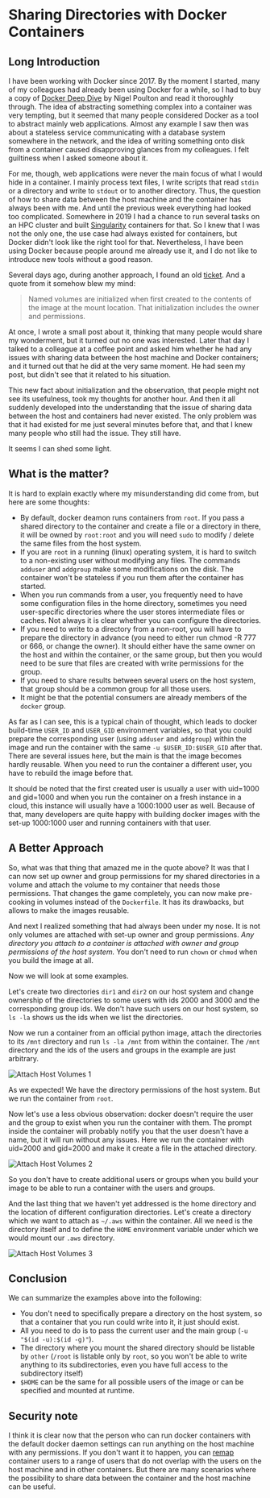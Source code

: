 # Sharing Directories with Docker Containers

## Long Introduction

I have been working with Docker since 2017. By the moment I started,
many of my colleagues had already been using Docker for a while,
so I had to buy a copy of [Docker Deep Dive](https://www.goodreads.com/book/show/36411996-docker-deep-dive)
by Nigel Poulton and read it thoroughly through. The idea of abstracting
something complex into a container was very tempting, but it seemed that
many people considered Docker as a tool to abstract mainly web applications.
Almost any example I saw then was about a stateless service communicating
with a database system somewhere in the network, and the idea of writing
something onto disk from a container caused disapproving
glances from my colleagues. I felt guiltiness when I asked someone about it.

For me, though, web applications were never the main focus of what I would
hide in a container. I mainly process text files, I write scripts that
read `stdin` or a directory and write to `stdout` or to another directory.
Thus, the question of how to share data between the host machine
and the container has always been with me. And until the previous week
everything had looked too complicated. Somewhere in 2019
I had a chance to run several tasks on an HPC cluster and built
[Singularity](https://docs.sylabs.io/guides/latest/user-guide/introduction.html)
containers for that. So I knew that I was not the only one, the use case had always existed for containers,
but Docker didn't look like the right tool for that. Nevertheless, I have
been using Docker because people around me already use it, and I do not like
to introduce new tools without a good reason.

Several days ago, during another approach, I found an old
[ticket](https://github.com/moby/moby/issues/3124).
And a quote from it somehow blew my mind:

> Named volumes are initialized when first created to the contents of the image at the mount location. That
> initialization includes the owner and permissions.

At once, I wrote a small post about it, thinking that many people would
share my wonderment, but it turned out no one was interested. Later that day
I talked to a colleague at a coffee point and asked him whether he had any issues
with sharing data between the host machine and Docker containers; and it turned out
that he did at the very same moment. He had seen my post, but didn't see
that it related to his situation.

This new fact about initialization and the observation, that people might not see
its usefulness, took my thoughts for another hour.
And then it all suddenly developed into the understanding that
the issue of sharing data between the host and containers had never existed.
The only problem was that it had existed for me just several minutes before that,
and that I knew many people who still had the issue. They still have.

It seems I can shed some light.

## What is the matter?

It is hard to explain exactly where my misunderstanding did come from,
but here are some thoughts:

- By default, docker deamon runs containers from `root`. If you pass a shared
  directory to the container and create a file or a directory in there,
  it will be owned by `root:root` and you will need `sudo` to modify / delete
  the same files from the host system.
- If you are `root` in a running (linux) operating system, it is hard
  to switch to a non-existing user without modifying any files. The commands
  `adduser` and `addgroup` make some modifications on the disk. The container
  won't be stateless if you run them after the container has started.
- When you run commands from a user, you frequently need to have some
  configuration files in the home directory, sometimes you need user-specific
  directories where the user stores intermediate files or caches. Not always
  it is clear whether you can configure the directories.
- If you need to write to a directory from a non-root, you will have to prepare
  the directory in advance (you need to either run chmod -R 777 or 666,
  or change the owner). It should either have the same owner on the host
  and within the container, or the same group, but then
  you would need to be sure that files are created with write permissions
  for the group.
- If you need to share results between several users on the host system,
  that group should be a common group for all those users.
- It might be that the potential consumers are already members
  of the `docker` group.

As far as I can see, this is a typical chain of thought, which leads
to docker build-time `USER_ID` and `USER_GID` environment variables, so that
you could prepare the corresponding user (using `adduser` and `addgroup`)
within the image and run the container with the same `-u $USER_ID:$USER_GID`
after that. There are several issues here, but the main is that the image
becomes hardly reusable. When you need to run the container a different user,
you have to rebuild the image before that.

It should be noted that the first created user is usually a user
with uid=1000 and gid=1000 and when you run the container on a fresh instance
in a cloud, this instance will usually have a 1000:1000 user as well. Because
of that, many developers are quite happy with building docker images with
the set-up 1000:1000 user and running containers with that user.

## A Better Approach

So, what was that thing that amazed me in the quote above? It was that I can now
set up owner and group permissions for my shared directories in a volume and attach
the volume to my container that needs those permissions. That changes the game
completely, you can now make pre-cooking in volumes instead of the `Dockerfile`.
It has its drawbacks, but allows to make the images reusable.

And next I realized something that had always been under my nose. It is not only
volumes are attached with set-up owner and group permissions. *Any directory you
attach to a container is attached with owner and group permissions of the host
system.* You don't need to run `chown` or `chmod` when you build the image at all.

Now we will look at some examples.

Let's create two directories `dir1` and `dir2` on our host system and change
ownership of the directories to some users with ids 2000 and 3000 and
the corresponding group ids. We don't have such users on our host system,
so `ls -la` shows us the ids when we list the directories.

Now we run a container from an official python image, attach the directories
to its `/mnt` directory and run `ls -la /mnt` from within the container.
The `/mnt` directory and the ids of the users and groups in the example
are just arbitrary.

![Attach Host Volumes 1](./img/docker-shared-volumes-1.png)

As we expected! We have the directory permissions of the host system. But we run the container from `root`.

Now let's use a less obvious observation: docker doesn't require the user
and the group to exist when you run the container with them. The prompt inside
the container will probably notify you that the user doesn't have a name, but
it will run without any issues. Here we run the container with uid=2000
and gid=2000 and make it create a file in the attached directory.

![Attach Host Volumes 2](./img/docker-shared-volumes-2.png)

So you don't have to create additional users or groups when you build
your image to be able to run a container with the users and groups.

And the last thing that we haven't yet addressed is the home directory
and the location of different configuration directories. Let's create
a directory which we want to attach as `~/.aws` within the container.
All we need is the directory itself and to define the `HOME` environment variable
under which we would mount our `.aws` directory.

![Attach Host Volumes 3](./img/docker-shared-volumes-3.png)

## Conclusion

We can summarize the examples above into the following:

- You don't need to specifically prepare a directory on the host system,
  so that a container that you run could write into it, it just should exist.
- All you need to do is to pass the current user and the main group (`-u "$(id -u):$(id -g)"`).
- The directory where you mount the shared directory should be listable by `other`
  (`/root` is listable only by `root`, so you won't be able to write anything to its
  subdirectories, even you have full access to the subdirectory itself)
- `$HOME` can be the same for all possible users of the image or can be specified
  and mounted at runtime.

## Security note

I think it is clear now that the person who can run docker containers
with the default docker daemon settings can run anything on the host
machine with any permissions. If you don't want it to happen, you can
[remap](https://docs.docker.com/engine/security/userns-remap/) container
users to a range of users that do not overlap with the users on the host
machine and in other containers. But there are many scenarios
where the possibility to share data between the container and the host
machine can be useful.


